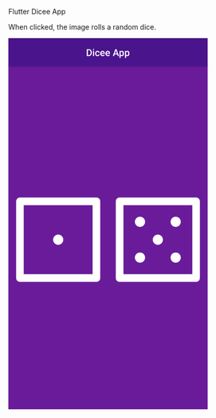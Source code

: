 Flutter Dicee App

When clicked, the image rolls a random dice.

<img src="https://github.com/mehmetalidemir/diceeApp/blob/main/images/Screenshot_1628950899.png" width="400">
